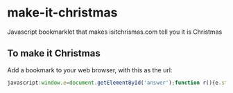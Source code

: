 make-it-christmas
=================

Javascript bookmarklet that makes isitchrismas.com tell you it is Christmas 

## To make it Christmas

Add a bookmark to your web browser, with this as the url:
  
```javascript
javascript:window.e=document.getElementById('answer');function r(){e.style.color='red'}function g(){e.style.color='green'}function a(){if(e.style.color!='green') g(); else r()}e.innerHTML='YES';g();setInterval(a,500)
```
